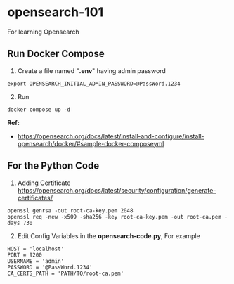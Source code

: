 # opensearch-101
For learning Opensearch

## Run Docker Compose
1.  Create a file named "**.env**"  having admin password
   
```
export OPENSEARCH_INITIAL_ADMIN_PASSWORD=@PassWord.1234
```

2.  Run
   
```
docker compose up -d
```

**Ref:**
* https://opensearch.org/docs/latest/install-and-configure/install-opensearch/docker/#sample-docker-composeyml

## For the Python Code

1. Adding Certificate
    https://opensearch.org/docs/latest/security/configuration/generate-certificates/

```
openssl genrsa -out root-ca-key.pem 2048
openssl req -new -x509 -sha256 -key root-ca-key.pem -out root-ca.pem -days 730
```

2. Edit Config Variables in the **opensearch-code.py**, For example

```
HOST = 'localhost'
PORT = 9200
USERNAME = 'admin'
PASSWORD = '@PassWord.1234'
CA_CERTS_PATH = 'PATH/TO/root-ca.pem'
```
